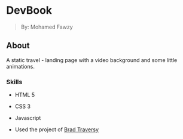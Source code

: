 # DevBook

> By: Mohamed Fawzy

## About

A static travel - landing page with a video background and some little animations.

### Skills

- HTML 5
- CSS 3
- Javascript

- Used the project of [Brad Traversy](https://github.com/bradtraversy)
